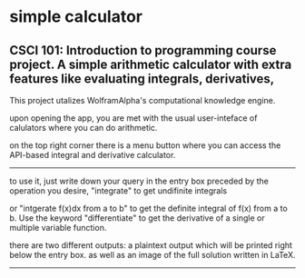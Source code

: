 # simple calculator
CSCI 101: Introduction to programming course project. A simple arithmetic calculator with extra features like evaluating integrals, derivatives, 
------------------------------------------------

This project utalizes WolframAlpha's computational knowledge engine.

upon opening the app, you are met with the usual user-inteface of calulators where you can do arithmetic.

on the top right corner there is a menu button where you can access the API-based integral and derivative calculator.

------------------------------------------------

to use it, just write down your query in the entry box preceded by the operation you desire, "integrate" to get undifinite integrals

or "intgerate f(x)dx from a to b" to get the definite integral of f(x) from a to b. Use the keyword "differentiate" to get the derivative of a single or multiple variable function. 

there are two different outputs: a plaintext output which will be printed right below the entry box. as well as an image of the full solution written in LaTeX.

--------------------------------------------------
